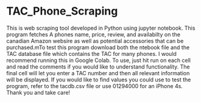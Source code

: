 # TAC_Phone_Scraping

This is web scraping tool developed in Python using jupyter notebook. This program fetches A phones name, price, review, and availabilty on the canadian Amazon websire as well as potential accessories that can be purchased.mTo test this program download both the ntebook file and the TAC database file which contains the TAC for many phones. I would recommend running this in Google Colab. To use, just hit run on each cell and read the comments if you would like to understand functionality. The final cell will let you enter a TAC number and then all relevant information will be displayed. If you would like to find values you could use to test the program, refer to the tacdb.csv file or use 01294000 for an iPhone 4s. Thank you and take care!
